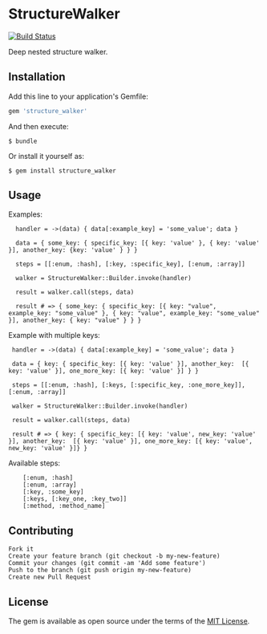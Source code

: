 # StructureWalker

[![Build Status](https://travis-ci.org/Kadavar32/walker.svg?branch=master)](https://travis-ci.org/Kadavar32/walker)

Deep nested structure walker.

## Installation

Add this line to your application's Gemfile:

```ruby
gem 'structure_walker'
```

And then execute:

    $ bundle

Or install it yourself as:

    $ gem install structure_walker

## Usage

Examples:

      handler = ->(data) { data[:example_key] = 'some_value'; data }

      data = { some_key: { specific_key: [{ key: 'value' }, { key: 'value' }], another_key: {key: 'value' } } }  

      steps = [[:enum, :hash], [:key, :specific_key], [:enum, :array]]

      walker = StructureWalker::Builder.invoke(handler)

      result = walker.call(steps, data)

      result # => { some_key: { specific_key: [{ key: "value", example_key: "some_value" }, { key: "value", example_key: "some_value" }], another_key: { key: "value" } } }

Example with multiple keys:

     handler = ->(data) { data[:example_key] = 'some_value'; data }

     data = { key: { specific_key: [{ key: 'value' }], another_key:  [{ key: 'value' }], one_more_key: [{ key: 'value' }] } }

     steps = [[:enum, :hash], [:keys, [:specific_key, :one_more_key]], [:enum, :array]]

     walker = StructureWalker::Builder.invoke(handler)

     result = walker.call(steps, data)

     result # => { key: { specific_key: [{ key: 'value', new_key: 'value' }], another_key:  [{ key: 'value' }], one_more_key: [{ key: 'value', new_key: 'value' }]} }
 
Available steps:
    
        [:enum, :hash]
        [:enum, :array]
        [:key, :some_key]
        [:keys, [:key_one, :key_two]]
        [:method, :method_name]


## Contributing
    Fork it
    Create your feature branch (git checkout -b my-new-feature)
    Commit your changes (git commit -am 'Add some feature')
    Push to the branch (git push origin my-new-feature)
    Create new Pull Request


## License

The gem is available as open source under the terms of the [MIT License](http://opensource.org/licenses/MIT).
